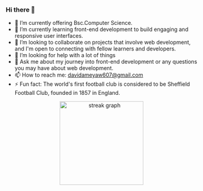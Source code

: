 ### Hi there 👋

- 🔭 I’m currently offering Bsc.Computer Science.
- 🌱 I’m currently learning  front-end development to build engaging and responsive user interfaces.
- 👯 I’m looking to collaborate on projects that involve web development, and I'm open to connecting with fellow learners and developers.
- 🤔 I’m looking for help with a lot of things
- 💬 Ask me about my journey into front-end development or any questions you may have about web development.
- 📫 How to reach me:  davidameyaw607@gmail.com
- ⚡ Fun fact: The world's first football club is considered to be Sheffield Football Club, founded in 1857 in England.

<div align="center">
  <img src="https://streak-stats.demolab.com?user=daameyaw&theme=carbonfox" height="220" alt="streak graph" />
</div><br>

